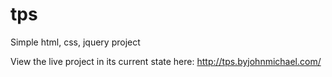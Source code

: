 # tps
Simple html, css, jquery project


View the live project in its current state here: http://tps.byjohnmichael.com/
